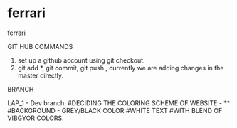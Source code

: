 # ferrari
ferrari



GIT HUB COMMANDS
1. set up a github account using git checkout.
2. git add *, git commit, git push , currently we are adding changes in the master directly.



BRANCH

LAP_1 - Dev branch.
  #DECIDING THE COLORING SCHEME OF WEBSITE - **
  #BACKGROUND - GREY/BLACK COLOR
  #WHITE TEXT
  #WITH BLEND OF VIBGYOR COLORS.
